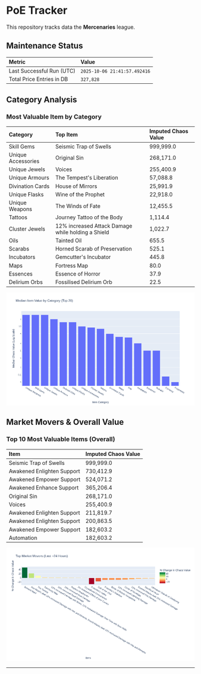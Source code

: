 # PoE Tracker

This repository tracks data the **Mercenaries** league.

## Maintenance Status

<!-- START_MAINTENANCE -->
| Metric | Value |
|:---|:---|
| Last Successful Run (UTC) | `2025-10-06 21:41:57.492416` |
| Total Price Entries in DB | `327,828` |

<!-- END_MAINTENANCE -->

## Category Analysis

<!-- START_CATEGORY_ANALYSIS -->
### Most Valuable Item by Category
| Category | Top Item | Imputed Chaos Value |
| :--- | :--- | :--- |
| Skill Gems | Seismic Trap of Swells | 999,999.0 |
| Unique Accessories | Original Sin | 268,171.0 |
| Unique Jewels | Voices | 255,400.9 |
| Unique Armours | The Tempest's Liberation | 57,088.8 |
| Divination Cards | House of Mirrors | 25,991.9 |
| Unique Flasks | Wine of the Prophet | 22,918.0 |
| Unique Weapons | The Winds of Fate | 12,455.5 |
| Tattoos | Journey Tattoo of the Body | 1,114.4 |
| Cluster Jewels | 12% increased Attack Damage while holding a Shield | 1,022.7 |
| Oils | Tainted Oil | 655.5 |
| Scarabs | Horned Scarab of Preservation | 525.1 |
| Incubators | Gemcutter's Incubator | 445.8 |
| Maps | Fortress Map | 80.0 |
| Essences | Essence of Horror | 37.9 |
| Delirium Orbs | Fossilised Delirium Orb | 22.5 |


![Category Analysis Chart](charts/category_analysis.png)
<!-- END_CATEGORY_ANALYSIS -->

## Market Movers & Overall Value

<!-- START_ANALYSIS -->
### Top 10 Most Valuable Items (Overall)
| Item | Imputed Chaos Value |
| :--- | :--- |
| Seismic Trap of Swells | 999,999.0 |
| Awakened Enlighten Support | 730,412.9 |
| Awakened Empower Support | 524,071.2 |
| Awakened Enhance Support | 365,206.4 |
| Original Sin | 268,171.0 |
| Voices | 255,400.9 |
| Awakened Enlighten Support | 211,819.7 |
| Awakened Enlighten Support | 200,863.5 |
| Awakened Empower Support | 182,603.2 |
| Automation | 182,603.2 |


![Market Movers Chart](charts/market_movers.png)
<!-- END_ANALYSIS -->

---
